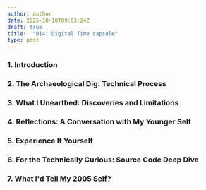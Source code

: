 ```yaml
---
author: author
date: 2025-10-10T09:03:24Z
draft: true
title:  "014: Digital Time capsule"
type: post
---
```


### 1. Introduction


### 2. The Archaeological Dig: Technical Process


### 3. What I Unearthed: Discoveries and Limitations


### 4. Reflections: A Conversation with My Younger Self



### 5. Experience It Yourself


### 6. For the Technically Curious: Source Code Deep Dive


### 7. What I'd Tell My 2005 Self?
